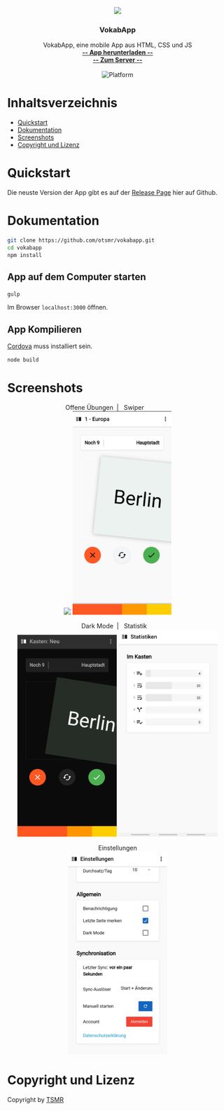 <p align="center">
  <a href="https://vokabapp.oproj.de/">
    <img src="https://vokabapp.oproj.de/logo.png" width="150">
  </a>
</p>

<h3 align="center">VokabApp</h3>

<p align="center">
    VokabApp, eine mobile App aus HTML, CSS und JS
    <br>
    <a href="https://vokabapp.oproj.de/"><strong>-- App herunterladen --</strong></a><br>
    <a href="https://github.com/otsmr/vokabapp-server"><strong>-- Zum Server --</strong></a>
    <br>
    <br>
    <img src="https://img.shields.io/badge/platform-android%20%7C%20ios%20%7C%20web%20%7C%20windows%20%7C%20linux%20%7C%20mac-%23097aba" alt="Platform">
</p>



# Inhaltsverzeichnis
* <a href="#quickstart">Quickstart</a>
* <a href="#dokumentation">Dokumentation</a>
* <a href="#screenshots">Screenshots</a>
* <a href="#copyright-und-lizenz">Copyright und Lizenz</a>

# Quickstart

Die neuste Version der App gibt es auf der [Release Page](https://github.com/otsmr/vokabapp/releases) hier auf Github.

# Dokumentation

```bash
git clone https://github.com/otsmr/vokabapp.git
cd vokabapp
npm install
```

## App auf dem Computer starten

```bash
gulp
```
Im Browser `localhost:3000` öffnen.


## App Kompilieren

[Cordova](https://cordova.apache.org/) muss installiert sein.

```bash
node build
```

# Screenshots

<p align="center">
  Offene Übungen&nbsp;&nbsp;|&nbsp;&nbsp;&nbsp;Swiper&nbsp;&nbsp;&nbsp;&nbsp;&nbsp;&nbsp;&nbsp;&nbsp;&nbsp;&nbsp;&nbsp;&nbsp;&nbsp;&nbsp;&nbsp;<br>
  <img src="Docs/Screenshots/01 - Offene Übungen.jpg" width="45%" style="max-width: 300px;">
  <img src="Docs/Screenshots/02 - Swiper.jpg" width="45%" style="max-width: 300px;">
</p>
<p align="center">
  Dark Mode&nbsp;&nbsp;|&nbsp;&nbsp;&nbsp;Statistik&nbsp;&nbsp;&nbsp;&nbsp;<br>
  <img src="Docs/Screenshots/03 - Dark Mode.jpg" width="45%" style="max-width: 300px;">
  <img src="Docs/Screenshots/04 - Statistik.jpg" width="45%" style="max-width: 300px;">
</p>
<p align="center">
  Einstellungen<br>
  <img src="Docs/Screenshots/05 - Einstellungen.jpg" width="45%" style="max-width: 300px;">
</p>



# Copyright und Lizenz
Copyright by <a href="https://tsmr.eu">TSMR</a>